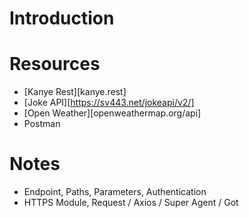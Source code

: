 # Introduction

# Resources

- [Kanye Rest][kanye.rest]
- [Joke API][https://sv443.net/jokeapi/v2/]
- [Open Weather][openweathermap.org/api]
- Postman

# Notes

- Endpoint, Paths, Parameters, Authentication
- HTTPS Module, Request / Axios / Super Agent / Got
